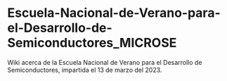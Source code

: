 # Escuela-Nacional-de-Verano-para-el-Desarrollo-de-Semiconductores_MICROSE
Wiki acerca de la Escuela  Nacional de Verano para el Desarrollo de Semiconductores, impartida el 13 de marzo del 2023.
